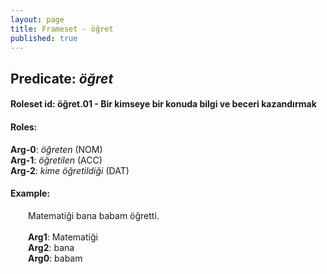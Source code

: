 ```yaml
---
layout: page
title: Frameset - öğret
published: true
---
```

<h2>Predicate: <i>öğret</i></h2>
<h4>Roleset id: öğret.01 - Bir kimseye bir konuda bilgi ve beceri kazandırmak<br>
<h4>Roles:</h4>
<b>Arg-0</b>: <i>öğreten</i>  (NOM) <br>
<b>Arg-1</b>: <i>öğretilen</i>  (ACC) <br>
<b>Arg-2</b>: <i>kime öğretildiği</i>  (DAT) <br>
<h4>Example:</h4>
&emsp;&emsp;Matematiği bana babam öğretti.<br><br>
&emsp;&emsp;<b>Arg1</b>:  Matematiği<br>
&emsp;&emsp;<b>Arg2</b>:  bana<br>
&emsp;&emsp;<b>Arg0</b>:  babam<br>

